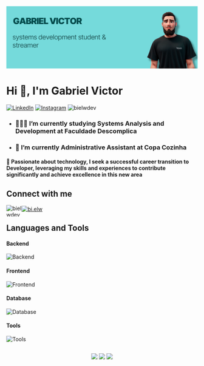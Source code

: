 
<img src="https://raw.githubusercontent.com/bielwdev/bielwdev/main/img/gabrielvictor.png">

# Hi 👋, I'm Gabriel Victor

[![LinkedIn](https://img.shields.io/badge/LinkedIn-0077B5?style=for-the-badge&logo=linkedin&logoColor=white)](https://www.linkedin.com/in/bielwdev/)
[![Instagram](https://img.shields.io/badge/Instagram-E4405F?style=for-the-badge&logo=instagram&logoColor=white)](https://www.instagram.com/bi.elw/)
<img src="https://komarev.com/ghpvc/?username=bielwdev&label=VISITS&color=8ed8da&style=for-the-badge" alt="bielwdev" />
</p>

* ### 👨🏻‍🎓 I’m currently studying Systems Analysis and Development at Faculdade Descomplica

* ### 💼 I’m currently Administrative Assistant at Copa Cozinha

#### 💬 Passionate about technology, I seek a successful career transition to Developer, leveraging my skills and experiences to contribute significantly and achieve excellence in this new area

## Connect with me

<p align="left">
<a href="https://linkedin.com/in/bielwdev" target="blank"><img align="left" src="https://raw.githubusercontent.com/rahuldkjain/github-profile-readme-generator/master/src/images/icons/Social/linked-in-alt.svg" alt="bielwdev" height="30" width="40" />
<a href="https://discordapp.com/users/254777320882176000" target="blank"><img align="center" src="https://raw.githubusercontent.com/rahuldkjain/github-profile-readme-generator/master/src/images/icons/Social/discord.svg" alt="bi.elw" height="30" width="40" /></a>
</a>

## Languages and Tools

#### Backend

![Backend](https://go-skill-icons.vercel.app/api/icons?i=ruby,rails&theme=dark&titles=true)

#### Frontend

![Frontend](https://go-skill-icons.vercel.app/api/icons?i=typescript,react,nextjs,tailwindcss&theme=dark&titles=true)

#### Database

![Database](https://go-skill-icons.vercel.app/api/icons?i=postgresql,mysql&theme=dark&titles=true)

#### Tools

![Tools](https://go-skill-icons.vercel.app/api/icons?i=ubuntu,git,github,vscode,rubymine&theme=dark&titles=true)

##

<p align="center">
    <a href="https://github.com/bielwdev"><img heigth="180em" src="https://github-readme-stats.vercel.app/api?username=bielwdev&show_icons=true&theme=transparent&include_all_commits=true"/></a>
    <a href="https://github.com/bielwdev"><img height="195em" src="https://github-readme-stats.vercel.app/api/top-langs/?username=bielwdev&layout=compact&langs_count=7&theme=transparent"/></a>
    <a href="https://github.com/bielwdev"><img height="195em" src="https://github-readme-streak-stats.herokuapp.com/?user=bielwdev&theme=transparent"/></a>
</p>
